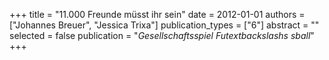 +++
title = "11.000 Freunde müsst ihr sein"
date = 2012-01-01
authors = ["Johannes Breuer", "Jessica Trixa"]
publication_types = ["6"]
abstract = ""
selected = false
publication = "*Gesellschaftsspiel Futextbackslashs sball*"
+++


